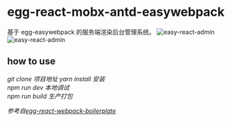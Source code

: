 # egg-react-mobx-antd-easywebpack

基于 egg-easywebpack 的服务端渲染后台管理系统。
![easy-react-admin](https://github.com/EdisonForMan/egg-react-mobx-antd-easywebpack/tools/image1.png)
![easy-react-admin](https://github.com/EdisonForMan/egg-react-mobx-antd-easywebpack/tools/image2.png)

## how to use

_git clone 项目地址_
_yarn install 安装_<br/>
_npm run dev 本地调试_<br/>
_npm run build 生产打包_

_参考自[egg-react-webpack-boilerplate](https://github.com/easy-team/egg-react-webpack-boilerplate)_

